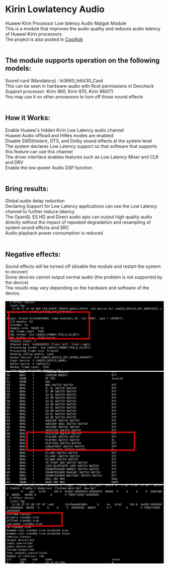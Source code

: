 # Kirin Lowlatency Audio
Huawei Kirin Processor Low latency Audio Maigsk Module<br>
This is a module that improves the audio quality and reduces audio latency of Huawei Kirin processors.<br>
The project is also posted in [CoolApk](https://www.coolapk.com/feed/52302433?shareKey=Zjg1MjExYTc5MzdiNjZiNzZiMDg~&shareUid=2679393&shareFrom=com.coolapk.market_14.4.0-beta2
)
<br><br>

The module supports operation on the following models:
----
Sound card (Mandatory) : hi3660_hi6430_Card<br>
This can be seen in hardware-audio with Root permissions in Devcheck<br>
Support processor: Kirin 960, Kirin 970, Kirin 980(?)<br>
You may use it on other processors to turn off those sound effects<br><br>

How it Works:
----
Enable Huawei's hidden Kirin Low Latency audio channel<br>
Huawei Audio offload and HiRes modes are enabled<br>
Disable SWS(histen), DTS, and Dolby sound effects at the system level<br>
The system declares Low Latency support so that software that supports this feature can use this channel<br>
The driver interface enables features such as Low Latency Mixer and CLK and DRV<br>
Enable the low-power Audio DSP function<br><br>

Bring results:
----
Global audio delay reduction<br>
Declaring Support for Low Latency applications can use the Low Latency channel to further reduce latency<br>
The OpenSL ES HD and Direct audio apis can output high quality audio directly without the impact of repeated degradation and resampling of system sound effects and SRC<br>
Audio playback power consumption is reduced<br><br>

Negative effects:
----
Sound effects will be turned off (disable the module and restart the system to recover)<br>
Some devices cannot output normal audio (the problem is not supported by the device)<br>
The results may vary depending on the hardware and software of the device.<br><br>
![iamge](https://github.com/Cirrest/Kirin-Lowlatency-Audio/blob/main/1.jpeg)
![iamge](https://github.com/Cirrest/Kirin-Lowlatency-Audio/blob/main/2.jpeg)
![iamge](https://github.com/Cirrest/Kirin-Lowlatency-Audio/blob/main/3.jpeg)
